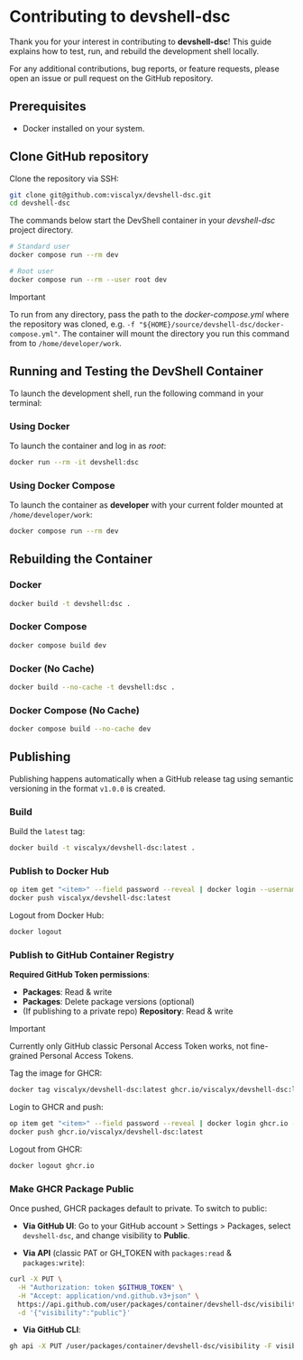 # Contributing to devshell-dsc

Thank you for your interest in contributing to **devshell-dsc**! This guide explains how to test, run, and rebuild the development shell locally.

For any additional contributions, bug reports, or feature requests, please open an issue or pull request on the GitHub repository.

## Prerequisites

- Docker installed on your system.

## Clone GitHub repository

Clone the repository via SSH:

```bash
git clone git@github.com:viscalyx/devshell-dsc.git
cd devshell-dsc
```

The commands below start the DevShell container in your _devshell-dsc_ project directory.

```bash
# Standard user
docker compose run --rm dev

# Root user
docker compose run --rm --user root dev
```

>[!IMPORTANT]
> To run from any directory, pass the path to the _docker-compose.yml_ where the repository was cloned, e.g. `-f "${HOME}/source/devshell-dsc/docker-compose.yml"`. The container will mount the directory you run this command from to `/home/developer/work`.

## Running and Testing the DevShell Container

To launch the development shell, run the following command in your terminal:

### Using Docker

To launch the container and log in as _root_:

```sh
docker run --rm -it devshell:dsc
```

### Using Docker Compose

To launch the container as **developer** with your current folder mounted at `/home/developer/work`:

```sh
docker compose run --rm dev
```

## Rebuilding the Container

### Docker

```sh
docker build -t devshell:dsc .
```

### Docker Compose

```sh
docker compose build dev
```

### Docker (No Cache)

```sh
docker build --no-cache -t devshell:dsc .
```

### Docker Compose (No Cache)

```sh
docker compose build --no-cache dev
```

## Publishing

Publishing happens automatically when a GitHub release tag using semantic versioning in the format `v1.0.0` is created.

### Build

Build the `latest` tag:

```sh
docker build -t viscalyx/devshell-dsc:latest .
```

### Publish to Docker Hub

```sh
op item get "<item>" --field password --reveal | docker login --username viscalyx --password-stdin
docker push viscalyx/devshell-dsc:latest
```

Logout from Docker Hub:

```sh
docker logout
```

### Publish to GitHub Container Registry

**Required GitHub Token permissions**:

- **Packages**: Read & write
- **Packages**: Delete package versions (optional)
- (If publishing to a private repo) **Repository**: Read & write

>[!IMPORTANT]
>Currently only GitHub classic Personal Access Token works, not fine-grained Personal Access Tokens.

Tag the image for GHCR:

```sh
docker tag viscalyx/devshell-dsc:latest ghcr.io/viscalyx/devshell-dsc:latest
```

Login to GHCR and push:

```sh
op item get "<item>" --field password --reveal | docker login ghcr.io -u viscalyxbot --password-stdin
docker push ghcr.io/viscalyx/devshell-dsc:latest
```

Logout from GHCR:

```sh
docker logout ghcr.io
```

### Make GHCR Package Public

Once pushed, GHCR packages default to private. To switch to public:

- **Via GitHub UI**: Go to your GitHub account > Settings > Packages, select `devshell-dsc`, and change visibility to **Public**.

- **Via API** (classic PAT or GH_TOKEN with `packages:read` & `packages:write`):

```sh
curl -X PUT \
  -H "Authorization: token $GITHUB_TOKEN" \
  -H "Accept: application/vnd.github.v3+json" \
  https://api.github.com/user/packages/container/devshell-dsc/visibility \
  -d '{"visibility":"public"}'
```

- **Via GitHub CLI**:

```sh
gh api -X PUT /user/packages/container/devshell-dsc/visibility -F visibility=public
```
